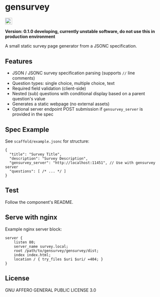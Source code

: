 # gensurvey

<p align="left">
<img alt="License" src="https://img.shields.io/github/license/zlicdt/gensurvey?label=License" height=22.5>
</p>

**Version: 0.1.0 developing, currently unstable software, do not use this in production environment**

A small static survey page generator from a JSONC specification.

## Features

- JSON / JSONC survey specification parsing (supports `//` line comments)
- Question types: single choice, multiple choice, text
- Required field validation (client-side)
- Nested (sub) questions with conditional display based on a parent question's value
- Generates a static webpage (no external assets)
- Optional server endpoint POST submission if `gensurvey_server` is provided in the spec

## Spec Example
See `scaffold/example.jsonc` for structure:

```jsonc
{
  "title": "Survey Title",
  "description": "Survey Description",
  "gensurvey_server": "http://localhost:11451", // Use with gensurvey server
  "questions": [ /* ... */ ]
}
```

## Test

Follow the component's README.

## Serve with nginx

Example nginx server block:

```
server {
    listen 80;
    server_name survey.local;
    root /path/to/gensurvey/gensurvey/dist;
    index index.html;
    location / { try_files $uri $uri/ =404; }
}
```

## License
GNU AFFERO GENERAL PUBLIC LICENSE 3.0

